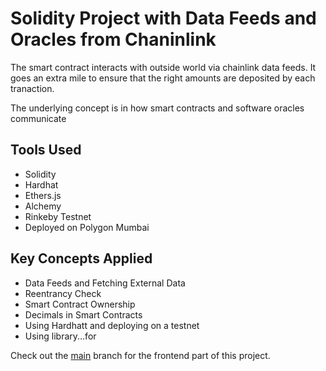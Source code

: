 # Solidity Project with Data Feeds and Oracles from Chaninlink

The smart contract interacts with outside world via chainlink data feeds. It goes an extra mile to ensure that the right amounts are deposited by each tranaction.

The underlying concept is in how smart contracts and software oracles communicate


## Tools Used

- Solidity
- Hardhat
- Ethers.js
- Alchemy
- Rinkeby Testnet
- Deployed on Polygon Mumbai

## Key Concepts Applied

- Data Feeds and Fetching External Data
- Reentrancy Check
- Smart Contract Ownership
- Decimals in Smart Contracts
- Using Hardhatt and deploying on a testnet
- Using library...for

Check out the [main](https://github.com/masiedu4/full-stack-React-Solidity-Oracles-project/tree/main) branch for the frontend part of this project.
